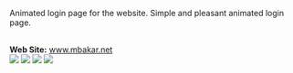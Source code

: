 <p>Animated login page for the website.
Simple and pleasant animated login page.</p><br>
<b>Web Site:</b> <a href="https://www.mbakar.net/">www.mbakar.net</a>
<br>
<img src="https://www.mbakar.net/wp-content/uploads/2021/01/Ekran-Alintisi_alan-sec_20210301024129.png"/>
<img src="https://www.mbakar.net/wp-content/uploads/2021/01/Ekran-Alintisi_alan-sec_20210301024139.png"/>
<img src="https://www.mbakar.net/wp-content/uploads/2021/01/Ekran-Alintisi_alan-sec_20210301024151.png"/>
<img src="https://www.mbakar.net/wp-content/uploads/2021/01/Ekran-Alintisi_alan-sec_20210301024200.png"/>
